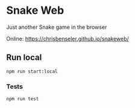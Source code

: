 # Snake Web
Just another Snake game in the browser

Online: https://chrisbenseler.github.io/snakeweb/

## Run local
```
npm run start:local
```

### Tests
```
npm run test
```
